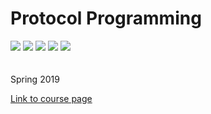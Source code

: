 # Protocol Programming
<a href="https://github.com/Jomppeli/protocol-programming/search?l=python" alt="Languages">
<img src="https://img.shields.io/github/languages/top/jomppeli/protocol-programming.svg" /></a>
<a href="https://github.com/Jomppeli/protocol-programming/issues" alt="Issues">
<img src="https://img.shields.io/github/issues/jomppeli/protocol-programming.svg" /></a>
<a href="https://github.com/Jomppeli/protocol-programming/issues" alt="Issues">
<img src="https://img.shields.io/github/issues-closed/jomppeli/protocol-programming.svg" /></a>
<a href="https://github.com/Jomppeli/protocol-programming/commits/master" alt="Last commit">
<img src="https://img.shields.io/github/last-commit/jomppeli/protocol-programming.svg" /></a>  
<img src="https://img.shields.io/github/repo-size/jomppeli/protocol-programming.svg" /></a> 

<br />
<br />
<br />
Spring 2019

[Link to course page](https://gitlab.labranet.jamk.fi/TTKS0500/protocol-programming-k19)
